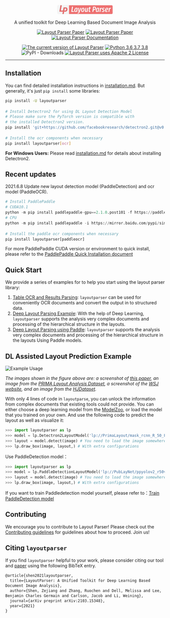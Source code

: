 <p align="center">
  <img src="https://github.com/Layout-Parser/layout-parser/raw/master/.github/layout-parser.png" alt="Layout Parser Logo" width="35%">
  <p align="center">
  A unified toolkit for Deep Learning Based Document Image Analysis
  </p>
</p>

<p align=center>
<a href="https://arxiv.org/abs/2103.15348"><img src="https://img.shields.io/badge/arXiv-2103.15348-b31b1b.svg" title="Layout Parser Paper"></a>
<a href="https://layout-parser.github.io"><img src="https://img.shields.io/badge/website-layout--parser.github.io-informational.svg" title="Layout Parser Paper"></a>
<a href="https://layout-parser.readthedocs.io/en/latest/"><img src="https://img.shields.io/badge/doc-layout--parser.readthedocs.io-light.svg" title="Layout Parser Documentation"></a>
</p>

<p align=center>
<a href="https://pypi.org/project/layoutparser/"><img src="https://img.shields.io/pypi/v/layoutparser?color=%23099cec&label=PyPI%20package&logo=pypi&logoColor=white" title="The current version of Layout Parser"></a>
<a href="https://pypi.org/project/layoutparser/"><img src="https://img.shields.io/pypi/pyversions/layoutparser?color=%23099cec&" alt="Python 3.6 3.7 3.8" title="Layout Parser supports Python 3.6 and above"></a>
<img alt="PyPI - Downloads" src="https://img.shields.io/pypi/dm/layoutparser">
<a href="https://github.com/Layout-Parser/layout-parser/blob/master/LICENSE"><img src="https://img.shields.io/pypi/l/layoutparser" title="Layout Parser uses Apache 2 License"></a>
</p>

---

## Installation 

You can find detailed installation instructions in [installation.md](installation.md). But generally, it's just `pip install` 
some libraries: 

```bash
pip install -U layoutparser

# Install Detectron2 for using DL Layout Detection Model
# Please make sure the PyTorch version is compatible with
# the installed Detectron2 version. 
pip install 'git+https://github.com/facebookresearch/detectron2.git@v0.4#egg=detectron2' 

# Install the ocr components when necessary 
pip install layoutparser[ocr]      
```

**For Windows Users:** Please read [installation.md](installation.md) for details about installing Detectron2.

## **Recent updates**

2021.6.8 Update new layout detection model (PaddleDetection) and ocr model (PaddleOCR).

```Python
# Install PaddlePaddle
# CUDA10.1
python -m pip install paddlepaddle-gpu==2.1.0.post101 -f https://paddlepaddle.org.cn/whl/mkl/stable.html
# CPU
python -m pip install paddlepaddle -i https://mirror.baidu.com/pypi/simple

# Install the paddle ocr components when necessary 
pip install layoutparser[paddleocr] 
```

For more PaddlePaddle CUDA version or environment to quick install, please refer to the [PaddlePaddle Quick Installation document](https://www.paddlepaddle.org.cn/install/quick)

## Quick Start

We provide a series of examples for to help you start using the layout parser library: 

1. [Table OCR and Results Parsing](https://github.com/Layout-Parser/layout-parser/blob/master/examples/OCR%20Tables%20and%20Parse%20the%20Output.ipynb): `layoutparser` can be used for conveniently OCR documents and convert the output in to structured data. 
2. [Deep Layout Parsing Example](https://github.com/Layout-Parser/layout-parser/blob/master/examples/Deep%20Layout%20Parsing.ipynb): With the help of Deep Learning, `layoutparser` supports the analysis very complex documents and processing of the hierarchical structure in the layouts. 
3. [Deep Layout Parsing using Paddle](examples/Deep%20Layout%20Parsing%20using%20Paddle.ipynb): `layoutparser` supports the analysis very complex documents and processing of the hierarchical structure in the layouts Using Paddle models.


## DL Assisted Layout Prediction Example 

![Example Usage](.github/example.png)

*The images shown in the figure above are: a screenshot of [this paper](https://arxiv.org/abs/2004.08686), an image from the [PRIMA Layout Analysis Dataset](https://www.primaresearch.org/dataset/), a screenshot of the [WSJ website](http://wsj.com), and an image from the [HJDataset](https://dell-research-harvard.github.io/HJDataset/).*

With only 4 lines of code in `layoutparse`, you can unlock the information from complex documents that existing tools could not provide. You can either choose a deep learning model from the [ModelZoo](https://github.com/Layout-Parser/layout-parser/blob/master/docs/notes/modelzoo.md), or load the model that you trained on your own. And use the following code to predict the layout as well as visualize it: 

```python
>>> import layoutparser as lp
>>> model = lp.Detectron2LayoutModel('lp://PrimaLayout/mask_rcnn_R_50_FPN_3x/config')
>>> layout = model.detect(image) # You need to load the image somewhere else, e.g., image = cv2.imread(...)
>>> lp.draw_box(image, layout,) # With extra configurations
```

Use PaddleDetection model：

```python
>>> import layoutparser as lp
>>> model = lp.PaddleDetectionLayoutModel('lp://PubLayNet/ppyolov2_r50vd_dcn_365e_publaynet/config')
>>> layout = model.detect(image) # You need to load the image somewhere else, e.g., image = cv2.imread(...)
>>> lp.draw_box(image, layout,) # With extra configurations
```

If you want to train Paddledetection model yourself, please refer to：[Train PaddleDetection model](docs/notes/Train_PaddleDetection_model.md)

## Contributing

We encourage you to contribute to Layout Parser! Please check out the [Contributing guidelines](.github/CONTRIBUTING.md) for guidelines about how to proceed. Join us!

## Citing `layoutparser`

If you find `layoutparser` helpful to your work, please consider citing our tool and [paper](https://arxiv.org/pdf/2103.15348.pdf) using the following BibTeX entry.

```
@article{shen2021layoutparser,
  title={LayoutParser: A Unified Toolkit for Deep Learning Based Document Image Analysis},
  author={Shen, Zejiang and Zhang, Ruochen and Dell, Melissa and Lee, Benjamin Charles Germain and Carlson, Jacob and Li, Weining},
  journal={arXiv preprint arXiv:2103.15348},
  year={2021}
}
```